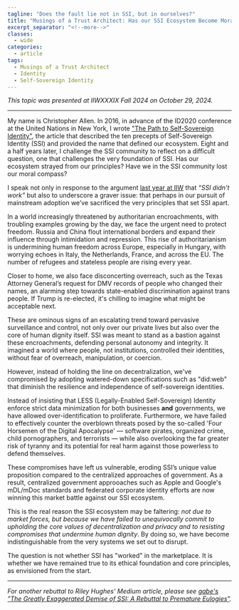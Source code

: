```yaml
---
tagline: "Does the fault lie not in SSI, but in ourselves?"
title: "Musings of a Trust Architect: Has our SSI Ecosystem Become Morally Bankrupt?"
excerpt_separator: "<!--more-->"
classes:
  - wide
categories:
  - article
tags:
  - Musings of a Trust Architect
  - Identity
  - Self-Sovereign Identity
---
```


_This topic was presented at IIWXXXIX Fall 2024 on October 29, 2024._

---

My name is Christopher Allen. In 2016, in advance of the ID2020 conference at the United Nations in New York, I wrote ["The Path to Self-Sovereign Identity"](https://www.lifewithalacrity.com/article/the-path-to-self-soverereign-identity/), the article that described the ten precepts of Self-Sovereign Identity (SSI) and provided the name that defined our ecosystem. Eight and a half years later, I challenge the SSI community to reflect on a difficult question, one that challenges the very foundation of SSI. Has our ecosystem strayed from our principles? Have we in the SSI community lost our moral compass?

I speak not only in response to the argument [last year at IIW](https://rileyparkerhughes.medium.com/why-verifiable-credentials-arent-widely-adopted-why-trinsic-pivoted-aee946379e3b) that _“SSI didn’t work”_ but also to underscore a graver issue: that perhaps in our pursuit of mainstream adoption we’ve sacrificed the very principles that set SSI apart.

In a world increasingly threatened by authoritarian encroachments, with troubling examples growing by the day, we face the urgent need to protect freedom. Russia and China flout international borders and expand their influence through intimidation and repression. This rise of authoritarianism is undermining human freedom across Europe, especially in Hungary, with worrying echoes in Italy, the Netherlands, France, and across the EU. The number of refugees and stateless people are rising every year. 

Closer to home, we also face disconcerting overreach, such as the Texas Attorney General’s request for DMV records of people who changed their names, an alarming step towards state-enabled discrimination against trans people. If Trump is re-elected, it's chilling to imagine what might be acceptable next.

These are ominous signs of an escalating trend toward pervasive surveillance and control, not only over our private lives but also over the core of human dignity itself. SSI was meant to stand as a bastion against these encroachments, defending personal autonomy and integrity. It imagined a world where people, not institutions, controlled their identities, without fear of overreach, manipulation, or coercion.

However, instead of holding the line on decentralization, we've compromised by adopting watered-down specifications such as "did:web" that diminish the resilience and independence of self-sovereign identities.

Instead of insisting that LESS (Legally-Enabled Self-Sovereign) Identity enforce strict data minimization for both businesses **and** governments, we have allowed over-identification to proliferate. Furthermore, we have failed to effectively counter the overblown threats posed by the so-called 'Four Horsemen of the Digital Apocalypse' — software pirates, organized crime, child pornographers, and terrorists — while also overlooking the far greater risk of tyranny and its potential for real harm against those powerless to defend themselves.

These compromises have left us vulnerable, eroding SSI’s unique value proposition compared to the centralized approaches of government. As a result, centralized government approoaches such as Apple and Google's mDL/mDoc standards and federated corporate identity efforts are now winning this market battle against our SSI ecosystem.

This is the real reason the SSI ecosystem may be faltering: _not due to market forces, but because we have failed to unequivocally commit to upholding the core values of decentralization and privacy and to resisting compromises that undermine human dignity_. By doing so, we have become indistinguishable from the very systems we set out to disrupt.

The question is not whether SSI has "worked" in the marketplace. It is whether we have remained true to its ethical foundation and core principles, as envisioned from the start.

---

_For another rebuttal to Riley Hughes' Medium article, please see [gabe's "The Greatly Exaggerated Demise of SSI: A Rebuttal to Premature Eulogies"](https://decentralgabe.xyz/the-greatly-exaggerated-demise-of-ssi-a-rebuttal-to-premature-eulogies/)._

